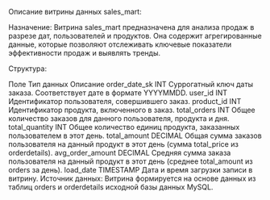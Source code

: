 Описание витрины данных sales_mart:

Назначение: Витрина sales_mart предназначена для анализа продаж в разрезе дат, пользователей и продуктов. Она содержит агрегированные данные, которые позволяют отслеживать ключевые показатели эффективности продаж и выявлять тренды.

Структура:

Поле	Тип данных	Описание
order_date_sk	INT	Суррогатный ключ даты заказа. Соответствует дате в формате YYYYMMDD.
user_id	INT	Идентификатор пользователя, совершившего заказ.
product_id	INT	Идентификатор продукта, включенного в заказ.
total_orders	INT	Общее количество заказов для данного пользователя, продукта и дня.
total_quantity	INT	Общее количество единиц продукта, заказанных пользователем в этот день.
total_amount	DECIMAL	Общая сумма заказов пользователя на данный продукт в этот день (сумма total_price из orderdetails).
avg_order_amount	DECIMAL	Средняя сумма заказа пользователя на данный продукт в этот день (среднее total_amount из orders за день).
load_date	TIMESTAMP	Дата и время загрузки записи в витрину.
Источник данных: Витрина формируется на основе данных из таблиц orders и orderdetails исходной базы данных MySQL.